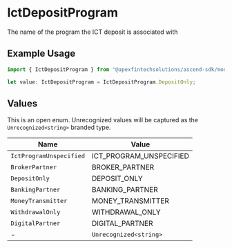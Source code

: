 # IctDepositProgram

The name of the program the ICT deposit is associated with

## Example Usage

```typescript
import { IctDepositProgram } from "@apexfintechsolutions/ascend-sdk/models/components";

let value: IctDepositProgram = IctDepositProgram.DepositOnly;
```

## Values

This is an open enum. Unrecognized values will be captured as the `Unrecognized<string>` branded type.

| Name                    | Value                   |
| ----------------------- | ----------------------- |
| `IctProgramUnspecified` | ICT_PROGRAM_UNSPECIFIED |
| `BrokerPartner`         | BROKER_PARTNER          |
| `DepositOnly`           | DEPOSIT_ONLY            |
| `BankingPartner`        | BANKING_PARTNER         |
| `MoneyTransmitter`      | MONEY_TRANSMITTER       |
| `WithdrawalOnly`        | WITHDRAWAL_ONLY         |
| `DigitalPartner`        | DIGITAL_PARTNER         |
| -                       | `Unrecognized<string>`  |